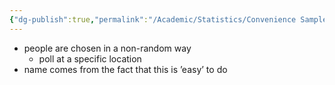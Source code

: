 ```yaml
---
{"dg-publish":true,"permalink":"/Academic/Statistics/Convenience Sample/"}
---
```


- people are chosen in a non-random way 
	-  poll at a specific location
-  name comes from the fact that this is ’easy’ to do